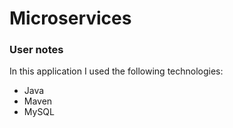 # Microservices 

### User notes

In this application I used the following technologies:

* Java
* Maven
* MySQL

